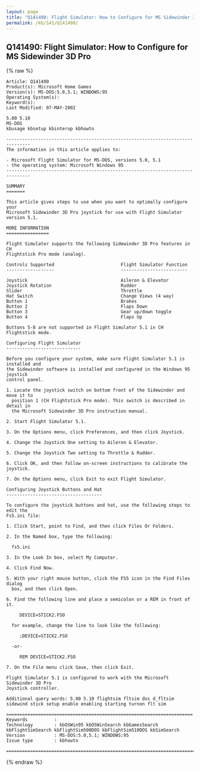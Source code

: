 ```yaml
---
layout: page
title: "Q141490: Flight Simulator: How to Configure for MS Sidewinder 3D Pro"
permalink: /kb/141/Q141490/
---
```


## Q141490: Flight Simulator: How to Configure for MS Sidewinder 3D Pro

{% raw %}

	Article: Q141490
	Product(s): Microsoft Home Games
	Version(s): MS-DOS:5.0,5.1; WINDOWS:95
	Operating System(s): 
	Keyword(s): 
	Last Modified: 07-MAY-2002
	
	5.00 5.10
	MS-DOS
	kbusage kbsetup kbinterop kbhowto
	
	-------------------------------------------------------------------------------
	The information in this article applies to:
	
	- Microsoft Flight Simulator for MS-DOS, versions 5.0, 5.1 
	- the operating system: Microsoft Windows 95 
	-------------------------------------------------------------------------------
	
	SUMMARY
	=======
	
	This article gives steps to use when you want to optimally configure your
	Microsoft Sidewinder 3D Pro joystick for use with Flight Simulator version 5.1.
	
	MORE INFORMATION
	================
	
	Flight Simulator supports the following Sidewinder 3D Pro features in CH
	Flightstick Pro mode (analog).
	
	Controls Supported                         Flight Simulator Function
	------------------                         -------------------------
	
	Joystick                                   Aileron & Elevator
	Joystick Rotation                          Rudder
	Slider                                     Throttle
	Hat Switch                                 Change Views (4 way)
	Button 1                                   Brakes
	Button 2                                   Flaps Down
	Button 3                                   Gear up/down toggle
	Button 4                                   Flaps Up
	
	Buttons 5-8 are not supported in Flight Simulator 5.1 in CH Flightstick mode.
	
	Configuring Flight Simulator
	----------------------------
	
	Before you configure your system, make sure Flight Simulator 5.1 is installed and
	the Sidewinder software is installed and configured in the Windows 95 joystick
	control panel.
	
	1. Locate the joystick switch on bottom front of the Sidewinder and move it to
	  position 1 (CH Flightstick Pro mode). This switch is described in detail in
	  the Microsoft Sidewinder 3D Pro instruction manual.
	
	2. Start Flight Simulator 5.1.
	
	3. On the Options menu, click Preferences, and then click Joystick.
	
	4. Change the Joystick One setting to Aileron & Elevator.
	
	5. Change the Joystick Two setting to Throttle & Rudder.
	
	6. Click OK, and then follow on-screen instructions to calibrate the joystick.
	
	7. On the Options menu, click Exit to exit Flight Simulator.
	
	Configuring Joystick Buttons and Hat
	------------------------------------
	
	To configure the joystick buttons and hat, use the following steps to edit the
	Fs5.ini file:
	
	1. Click Start, point to Find, and then click Files Or Folders.
	
	2. In the Named box, type the following:
	
	  fs5.ini
	
	3. In the Look In box, select My Computer.
	
	4. Click Find Now.
	
	5. With your right mouse button, click the FS5 icon in the Find Files dialog
	  box, and then click Open.
	
	6. Find the following line and place a semicolon or a REM in front of it.
	
	     DEVICE=STICK2.FSO
	
	  for example, change the line to look like the following:
	
	     ;DEVICE=STICK2.FSO
	
	  -or-
	
	     REM DEVICE=STICK2.FSO
	
	7. On the File menu click Save, then click Exit.
	
	Flight Simulator 5.1 is configured to work with the Microsoft Sidewinder 3D Pro
	Joystick controller.
	
	Additional query words: 5.00 5.10 flightsim fltsim dos d_fltsim sidewind stick setup enable enabling starting turnon flt sim
	
	======================================================================
	Keywords          :  
	Technology        : kbOSWin95 kbOSWinSearch kbGamesSearch kbFlightSimSearch kbFlightSim500DOS kbFlightSim510DOS kbSimSearch
	Version           : MS-DOS:5.0,5.1; WINDOWS:95
	Issue type        : kbhowto
	
	=============================================================================
	

{% endraw %}
